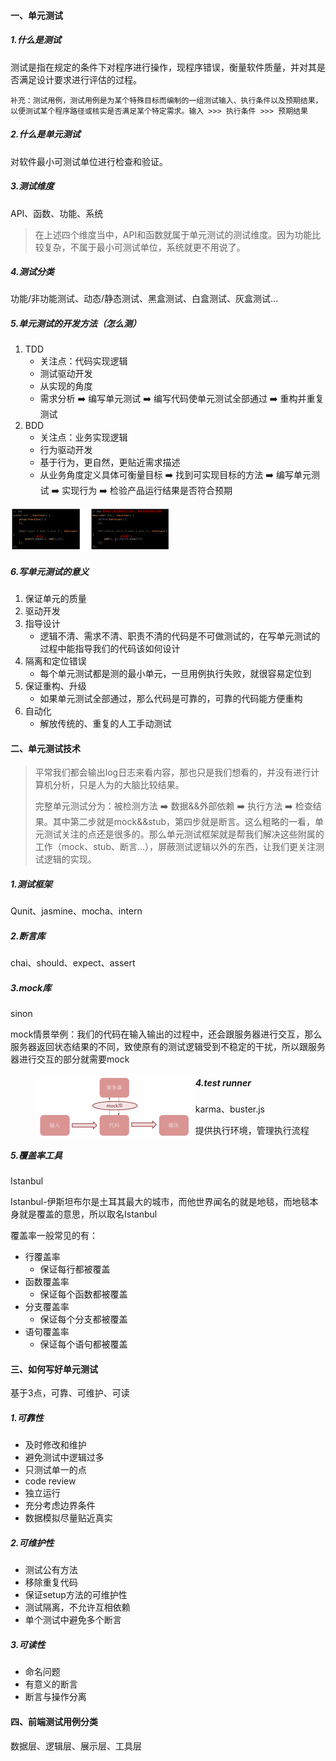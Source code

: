 #### 一、单元测试

##### 1.什么是测试

测试是指在规定的条件下对程序进行操作，现程序错误，衡量软件质量，并对其是否满足设计要求进行评估的过程。

`补充：测试用例，测试用例是为某个特殊目标而编制的一组测试输入、执行条件以及预期结果，以便测试某个程序路径或核实是否满足某个特定需求。输入 >>> 执行条件 >>> 预期结果`

##### 2.什么是单元测试

对软件最小可测试单位进行检查和验证。

##### 3.测试维度

API、函数、功能、系统

> 在上述四个维度当中，API和函数就属于单元测试的测试维度。因为功能比较复杂，不属于最小可测试单位，系统就更不用说了。

##### 4.测试分类

功能/非功能测试、动态/静态测试、黑盒测试、白盒测试、灰盒测试...

##### 5.单元测试的开发方法（怎么测）

1. TDD
   - 关注点：代码实现逻辑
   - 测试驱动开发
   - 从实现的角度
   - 需求分析 ➡️ 编写单元测试 ➡️ 编写代码使单元测试全部通过 ➡️ 重构并重复测试
2. BDD
   - 关注点：业务实现逻辑
   - 行为驱动开发
   - 基于行为，更自然，更贴近需求描述
   - 从业务角度定义具体可衡量目标 ➡️ 找到可实现目标的方法 ➡️ 编写单元测试 ➡️ 实现行为 ➡️ 检验产品运行结果是否符合预期

<img src="单元测试.assets/image-20220323112817011.png" alt="image-20220323112817011" style="zoom:25%;"/>

##### 6.写单元测试的意义

1. 保证单元的质量
2. 驱动开发
3. 指导设计
   - 逻辑不清、需求不清、职责不清的代码是不可做测试的，在写单元测试的过程中能指导我们的代码该如何设计
4. 隔离和定位错误
   - 每个单元测试都是测的最小单元，一旦用例执行失败，就很容易定位到
5. 保证重构、升级
   - 如果单元测试全部通过，那么代码是可靠的，可靠的代码能方便重构
6. 自动化
   - 解放传统的、重复的人工手动测试

#### 二、单元测试技术

> 平常我们都会输出log日志来看内容，那也只是我们想看的，并没有进行计算机分析，只是人为的大脑比较结果。
>
> 完整单元测试分为：被检测方法 ➡️ 数据&&外部依赖 ➡️  执行方法 ➡️  检查结果。其中第二步就是mock&&stub，第四步就是断言。这么粗略的一看，单元测试关注的点还是很多的。那么单元测试框架就是帮我们解决这些附属的工作（mock、stub、断言...），屏蔽测试逻辑以外的东西，让我们更关注测试逻辑的实现。

##### 1.测试框架

Qunit、jasmine、mocha、intern

##### 2.断言库

chai、should、expect、assert

##### 3.mock库

sinon

mock情景举例：我们的代码在输入输出的过程中，还会跟服务器进行交互，那么服务器返回状态结果的不同，致使原有的测试逻辑受到不稳定的干扰，所以跟服务器进行交互的部分就需要mock

> <img src="单元测试.assets/image-20220323115515135.png" alt="image-20220323115515135" style="zoom:25%;" align="left"/>

##### 4.test runner

karma、buster.js

提供执行环境，管理执行流程

##### 5.覆盖率工具

Istanbul

Istanbul-伊斯坦布尔是土耳其最大的城市，而他世界闻名的就是地毯，而地毯本身就是覆盖的意思，所以取名Istanbul

覆盖率一般常见的有：

- 行覆盖率
  - 保证每行都被覆盖
- 函数覆盖率
  - 保证每个函数都被覆盖
- 分支覆盖率
  - 保证每个分支都被覆盖
- 语句覆盖率
  - 保证每个语句都被覆盖

#### 三、如何写好单元测试

基于3点，可靠、可维护、可读

##### 1.可靠性

- 及时修改和维护
- 避免测试中逻辑过多
- 只测试单一的点
- code review
- 独立运行
- 充分考虑边界条件
- 数据模拟尽量贴近真实

##### 2.可维护性

- 测试公有方法
- 移除重复代码
- 保证setup方法的可维护性
- 测试隔离，不允许互相依赖
- 单个测试中避免多个断言

##### 3.可读性

- 命名问题
- 有意义的断言
- 断言与操作分离

#### 四、前端测试用例分类

数据层、逻辑层、展示层、工具层